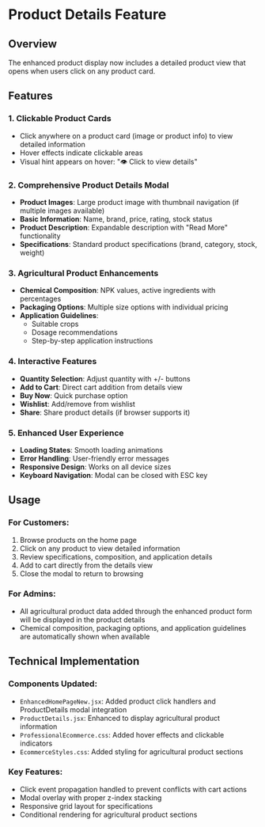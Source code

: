 # Product Details Feature

## Overview
The enhanced product display now includes a detailed product view that opens when users click on any product card.

## Features

### 1. **Clickable Product Cards**
- Click anywhere on a product card (image or product info) to view detailed information
- Hover effects indicate clickable areas
- Visual hint appears on hover: "👁️ Click to view details"

### 2. **Comprehensive Product Details Modal**
- **Product Images**: Large product image with thumbnail navigation (if multiple images available)
- **Basic Information**: Name, brand, price, rating, stock status
- **Product Description**: Expandable description with "Read More" functionality
- **Specifications**: Standard product specifications (brand, category, stock, weight)

### 3. **Agricultural Product Enhancements**
- **Chemical Composition**: NPK values, active ingredients with percentages
- **Packaging Options**: Multiple size options with individual pricing
- **Application Guidelines**: 
  - Suitable crops
  - Dosage recommendations
  - Step-by-step application instructions

### 4. **Interactive Features**
- **Quantity Selection**: Adjust quantity with +/- buttons
- **Add to Cart**: Direct cart addition from details view
- **Buy Now**: Quick purchase option
- **Wishlist**: Add/remove from wishlist
- **Share**: Share product details (if browser supports it)

### 5. **Enhanced User Experience**
- **Loading States**: Smooth loading animations
- **Error Handling**: User-friendly error messages
- **Responsive Design**: Works on all device sizes
- **Keyboard Navigation**: Modal can be closed with ESC key

## Usage

### For Customers:
1. Browse products on the home page
2. Click on any product to view detailed information
3. Review specifications, composition, and application details
4. Add to cart directly from the details view
5. Close the modal to return to browsing

### For Admins:
- All agricultural product data added through the enhanced product form will be displayed in the product details
- Chemical composition, packaging options, and application guidelines are automatically shown when available

## Technical Implementation

### Components Updated:
- `EnhancedHomePageNew.jsx`: Added product click handlers and ProductDetails modal integration
- `ProductDetails.jsx`: Enhanced to display agricultural product information
- `ProfessionalEcommerce.css`: Added hover effects and clickable indicators
- `EcommerceStyles.css`: Added styling for agricultural product sections

### Key Features:
- Click event propagation handled to prevent conflicts with cart actions
- Modal overlay with proper z-index stacking
- Responsive grid layout for specifications
- Conditional rendering for agricultural product sections
